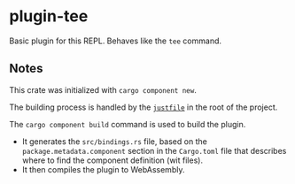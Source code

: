 # plugin-tee

Basic plugin for this REPL. Behaves like the `tee` command.

## Notes

This crate was initialized with `cargo component new`.

The building process is handled by the [`justfile`](../../justfile) in the root of the project.

The `cargo component build` command is used to build the plugin.

- It generates the `src/bindings.rs` file, based on the `package.metadata.component` section in the `Cargo.toml` file that describes where to find the component definition (wit files).
- It then compiles the plugin to WebAssembly.

